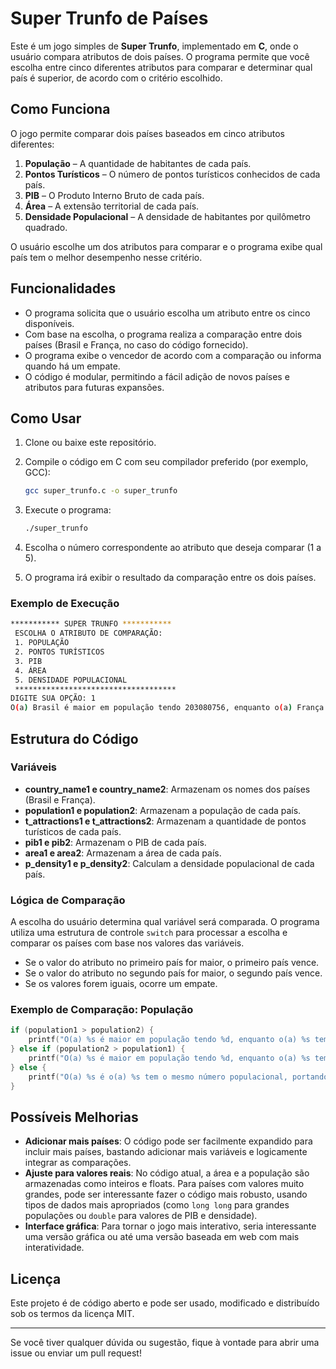 # Super Trunfo de Países

Este é um jogo simples de **Super Trunfo**, implementado em **C**, onde o usuário compara atributos de dois países. O programa permite que você escolha entre cinco diferentes atributos para comparar e determinar qual país é superior, de acordo com o critério escolhido.

## Como Funciona

O jogo permite comparar dois países baseados em cinco atributos diferentes:

1. **População** – A quantidade de habitantes de cada país.
2. **Pontos Turísticos** – O número de pontos turísticos conhecidos de cada país.
3. **PIB** – O Produto Interno Bruto de cada país.
4. **Área** – A extensão territorial de cada país.
5. **Densidade Populacional** – A densidade de habitantes por quilômetro quadrado.

O usuário escolhe um dos atributos para comparar e o programa exibe qual país tem o melhor desempenho nesse critério.

## Funcionalidades

* O programa solicita que o usuário escolha um atributo entre os cinco disponíveis.
* Com base na escolha, o programa realiza a comparação entre dois países (Brasil e França, no caso do código fornecido).
* O programa exibe o vencedor de acordo com a comparação ou informa quando há um empate.
* O código é modular, permitindo a fácil adição de novos países e atributos para futuras expansões.

## Como Usar

1. Clone ou baixe este repositório.
2. Compile o código em C com seu compilador preferido (por exemplo, GCC):

   ```bash
   gcc super_trunfo.c -o super_trunfo
   ```
3. Execute o programa:

   ```bash
   ./super_trunfo
   ```
4. Escolha o número correspondente ao atributo que deseja comparar (1 a 5).
5. O programa irá exibir o resultado da comparação entre os dois países.

### Exemplo de Execução

```bash
*********** SUPER TRUNFO ***********
 ESCOLHA O ATRIBUTO DE COMPARAÇÃO:
 1. POPULAÇÃO
 2. PONTOS TURÍSTICOS
 3. PIB
 4. ÁREA
 5. DENSIDADE POPULACIONAL
 ************************************
DIGITE SUA OPÇÃO: 1
O(a) Brasil é maior em população tendo 203080756, enquanto o(a) França tem 103080756!
```

## Estrutura do Código

### Variáveis

* **country\_name1 e country\_name2**: Armazenam os nomes dos países (Brasil e França).
* **population1 e population2**: Armazenam a população de cada país.
* **t\_attractions1 e t\_attractions2**: Armazenam a quantidade de pontos turísticos de cada país.
* **pib1 e pib2**: Armazenam o PIB de cada país.
* **area1 e area2**: Armazenam a área de cada país.
* **p\_density1 e p\_density2**: Calculam a densidade populacional de cada país.

### Lógica de Comparação

A escolha do usuário determina qual variável será comparada. O programa utiliza uma estrutura de controle `switch` para processar a escolha e comparar os países com base nos valores das variáveis.

* Se o valor do atributo no primeiro país for maior, o primeiro país vence.
* Se o valor do atributo no segundo país for maior, o segundo país vence.
* Se os valores forem iguais, ocorre um empate.

### Exemplo de Comparação: População

```c
if (population1 > population2) {
    printf("O(a) %s é maior em população tendo %d, enquanto o(a) %s tem %d!\n", country_name1, population1, country_name2, population2);
} else if (population2 > population1) {
    printf("O(a) %s é maior em população tendo %d, enquanto o(a) %s tem %d!\n", country_name2, population2, country_name1, population1);
} else {
    printf("O(a) %s é o(a) %s tem o mesmo número populacional, portando, empate!\n", country_name2, country_name1);
}
```

## Possíveis Melhorias

* **Adicionar mais países**: O código pode ser facilmente expandido para incluir mais países, bastando adicionar mais variáveis e logicamente integrar as comparações.
* **Ajuste para valores reais**: No código atual, a área e a população são armazenadas como inteiros e floats. Para países com valores muito grandes, pode ser interessante fazer o código mais robusto, usando tipos de dados mais apropriados (como `long long` para grandes populações ou `double` para valores de PIB e densidade).
* **Interface gráfica**: Para tornar o jogo mais interativo, seria interessante uma versão gráfica ou até uma versão baseada em web com mais interatividade.

## Licença

Este projeto é de código aberto e pode ser usado, modificado e distribuído sob os termos da licença MIT.

---

Se você tiver qualquer dúvida ou sugestão, fique à vontade para abrir uma issue ou enviar um pull request!
